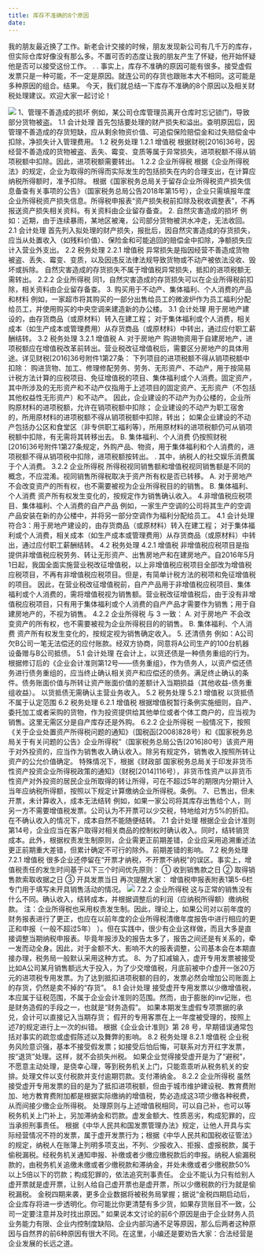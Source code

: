 ```yaml
---
title: 库存不准确的8个原因
date: 
---
```

我的朋友最近换了工作。新老会计交接的时候，朋友发现新公司有几千万的库存，但实际仓库好像没有那么多。不置可否的态度让我的朋友产生了怀疑，他开始怀疑他是否可以接受这份工作。 . .
事实上，库存不准确的原因可能有很多。接受虚假发票只是一种可能，不一定是原因。就连公司的存货也跟账本大不相同。这可能是多种原因的组合。结果。
今天，我们就总结一下库存不准确的8个原因以及相关财税处理建议。欢迎大家一起讨论！
<!-- more -->
![](/images/bd092e1bly4gxwrxzcfd3j20u00naq4h.jpg)
1、管理不善造成的损坏
例如，某公司仓库管理员离开仓库时忘记锁门，导致部分货物被盗。
1.1 会计处理
首先包括要处理的财产损失和溢出。查明原因后，因管理不善造成的存货短缺，应从剩余物资价值、可追偿保险赔偿金和过失赔偿金中扣除，净损失计入管理费用。
1.2 税务处理
1.2.1 增值税
根据财税[2016]36号，因经营不善造成的货物被盗、丢失、霉变、变质等属于异常损失，进项税额不得从销项税额中扣除。因此，进项税额需要转出。
1.2.2 企业所得税
根据《企业所得税法》的规定，企业为取得的所得而实际发生的包括损失在内的合理支出，在计算应纳税所得额时，准予扣除。
根据《国家税务总局关于留存企业所得税资产损失信息备查有关事项的公告》（国家税务总局公告2018年第15号），企业只需填报年度企业所得税资产损失信息。所得税申报表“资产损失税前扣除及税收调整表”，不再报送资产损失相关资料。有关资料由企业留存备查。
2. 自然灾害造成的损坏
例如：近期，由于连续暴雨，某地区被淹，公司部分货物被洪水冲走，无法收回。
2.1 会计处理
首先列入拟处理的财产损失，报批后，因自然灾害造成的存货损失，应当从处置收入（如残料价值）、保险金和可能追回的赔偿金中扣除，净额损失应计入营业外支出。
2.2 税务处理
2.2.1 增值税
异常损失是指因经营不善造成货物被盗、丢失、霉变、变质，以及因违反法律法规导致货物或不动产被依法没收、毁坏或拆除。
自然灾害造成的存货损失不属于增值税异常损失，抵扣的进项税额无需转出。
2.2.2 企业所得税
同1，自然灾害造成的存货损失可以在企业所得税前扣除，相关资料由企业留存备查。
3. 购买用于不动产、集体福利、个人消费的产品和材料
例如，一家超市将其购买的一部分出售给员工的微波炉作为员工福利分配给员工，并使用购买的中央空调来建造新的办公楼。
3.1 会计处理
用于房地产建设的，由存货商品（或原材料）转入在建工程；
对于集体福利或个人消费，相关成本（如生产成本或管理费用）从存货商品（或原材料）中转出，通过应付职工薪酬结转。
3.2 税务处理
3.2.1 增值税
A. 对于房地产
购进物资用于自建房地产，进项税额应在增值税改革前转出。营业税改征增值税后，需要区分房地产的具体用途。详见财税[2016]36号附件1第27条：
下列项目的进项税额不得从销项税额中扣除：
购进货物、加工、修理修配劳务、劳务、无形资产、不动产，用于按简易计税方法计算的应税项目、免征增值税的项目、集体福利或个人消费。固定资产，其中所涉及的无形资产和不动产仅指用于上述项目的固定资产、无形资产（不包括其他权益性无形资产）和不动产。
因此，企业建设的不动产为办公楼的，企业所购原材料的进项税额，允许在销项税额中扣除；
企业建设的不动产为职工宿舍的，所用原材料的进项税额不得从销项税额中扣除，转出；
如果企业建设的不动产包括办公区和食堂区（非专供职工福利等），所用原材料的进项税额仍可从销项税额中扣除，有无需将其转移出去。
B. 集体福利、个人消费
仍按照财税[2016]36号附件1第27条规定，外购产品、物资，用于集体福利和个人消费的，进项税额不得从销项税中扣除，进项税额按转出。 .
其中，纳税人的社交娱乐消费属于个人消费。
3.2.2 企业所得税
所得税视同销售额和增值税视同销售额是不同的概念，不应混淆。视同销售所得税取决于资产所有权是否已转移。
A. 对于房地产
不会改变资产的所有权，也不需要被视为企业所得税目的的销售。
B. 集体福利、个人消费
资产所有权发生变化的，按规定作为销售确认收入。
4.非增值税应税项目、集体福利、个人消费的自产产品
例如，一家生产空调的公司将其生产的空调产品安装在新的办公楼中，并将另一部分空调作为福利分配给员工。
4.1 会计处理
符合3：用于房地产建设的，由存货商品（或原材料）转入在建工程；
对于集体福利或个人消费，相关成本（如生产成本或管理费用）从存货商品（或原材料）中转出，通过应付职工薪酬结转。
4.2 税务处理
4.2.1 增值税
非增值税应税项目是指提供非增值税应税劳务、转让无形资产、出售房地产和在建房地产。自2016年5月1日起，我国全面实施营业税改征增值税，以上非增值税应税项目全部改为增值税应税项目，不再有非增值税应税项目。但是，有简单计税方法的税项和免征增值税的项目。
因此，在营业税改征增值税前，自产产品用于非增值税应税项目、集体福利或个人消费的，需将增值税视为销售额。营业税改征增值税后，由于没有非增值税应税项目，只有用于集体福利或个人消费的自产产品才需要作为销售；用于自建房地产的，不视为销售。
4.2.2 企业所得税
与 3 一致：
A. 对于房地产
不会改变资产的所有权，也不需要被视为企业所得税目的的销售。
B. 集体福利、个人消费
资产所有权发生变化的，按规定视为销售确定收入。
5. 还清债务
例如：A公司欠B公司一笔无法偿还的应付账款。经双方协商，同意将A公司生产的100台机器设备赠与B公司抵债。
5.1 会计处理
在会计上，以货还债是一种债务重组的行为。根据修订后的《企业会计准则第12号——债务重组》，作为债务人，以资产偿还债务进行债务重组的，应当终止确认相关资产和应偿还的债务。满足终止确认的条件。债务账面价值与所转让资产账面价值的差额计入当期损益（其他收益-债务重组收益）。
以货抵债无需确认主营业务收入。
5.2 税务处理
5.2.1 增值税
以货抵债不属于认定范围
6.2 税务处理
6.2.1 增值税
根据增值税暂行条例实施细则，自产、委托加工或者采购的货物，作为投资提供给其他单位或者个体工商户的，应当视为销售。这里无需区分是自产库存还是外购。
6.2.2 企业所得税
一般情况下，按照《关于企业处置资产所得税问题的通知》（国税函[2008]828号）和《国家税务总局关于有关问题的公告》企业所得税”（国家税务总局公告[2016]80号）该资产用于对外投资的，应当作为销售收入确认收入。除另有规定外，销售收入按照所转让资产的公允价值确定。
特殊情况下，根据《财政部 国家税务总局关于印发非货币性资产投资企业所得税政策的通知》（财税[2014]116号），非货币性资产以非货币性资产对外投资的居民企业所取得的转让所得，可在不超过5年的期限内分期计入当年应纳税所得额，按照以下规定计算缴纳企业所得税。条例。
7、已售出，但未开票，未计算收入，成本无法结转
例如，如果一家公司将其库存出售给个人，则另一方不需要增值税发票。公司认为不开票可以少交税，特地给对方5%的折扣。在不确认收入的情况下，成本自然不能随便结转。
7.1 会计处理
根据企业会计准则第14号，企业应当在客户取得对相关商品的控制权时确认收入。同时，结转销货成本。此外，根据权责发生制原则，企业需更正前期差错，企业应采用追溯重述法更正前期重大差错，但累计确定不可行的除外。前期差错的影响。
7.2 税务处理
7.2.1 增值税
很多企业还停留在“开票才纳税，不开票不纳税”的误区。事实上，增值税责任的发生时间基于以下三个时间优先原则：
① 收到销售款之日
② 取得销售款索取收据之日
③ 开具发票当日
再次提醒大家：
增值税申报表附表1第5-6栏专门用于填写未开具销售活动的情况。
![](/images/bd092e1bly4gxwrxz9knlj20u006htay.png)
7.2.2 企业所得税
这与正常的销售没有什么不同。确认收入，结转成本，并根据调整后的利润（应纳税所得额）缴纳税款。
注：企业所得税也采用权责发生制。因此，理论上，如果公司对以前年度的财务报表进行了更正，也应在以前年度的企业所得税清缴年度报告中进行相应的更正和申报（一般不超过5年） ）。但在实践中，很少有企业这样做，而且大多是直接调整当期纳税申报表。毕竟年报涉及的报告太多了，报告之间还是有关系的，牵一发而动全身。因此，对于金额不大、影响不大的报表调整，公司基本会在本期直接办理，税务局一般默认采用这种方式。
8、为了扣减输入，虚开专用发票被接受
比如A公司某月销售额远大于投入，为了少交增值税，月底前被中介虚开一张20万元的进项税专用发票。为了达到抵扣进项税额的目的，发票必然会增加公司账面上的存货，仍然是卖不掉的“存货”。
8.1 会计处理
接受虚开专用发票以少缴增值税，本应属于征税范围，不属于企业会计准则的范围。然而，由于膨胀的inv记账，也是财务造假的手段之一，也就是“财务造假”。
如果本期发生虚假专项票据的承兑，会计可以直接记入当期存货；
假开的专用客票在上一年度被受理的，按照上述7的规定进行上一次的纠错。
根据《企业会计准则》第 28 号，早期错误通常包括对事实的疏忽或虚假陈述以及舞弊的影响。
8.2 税务处理
8.2.1 增值税
企业税务风险意识强，基本不接受假发票；如接受后怕后悔，可联系对方开红字发票，按“退货”处理。这样，就不会损失州税。
如果企业觉得接受虚开是为了“避税”，不愿意主动处理，是侥幸心理，等到税务机关上门，只能乖乖听从税务机关的安排。处理文件以支付税款并支付逾期罚款。支付滞纳金。
8.2.2 企业所得税
虽然接受虚开专用发票的目的是为了抵扣进项税额，但由于城市维护建设税、教育费附加、地方教育费附加都是根据实际缴纳的增值税，势必造成这3项少缴各种税费，从而间接少缴企业所得税。
处理原则与上述增值税相同，可以自己补，也可以等税务机关上门补上，另加滞纳金和罚款。虚发金额大、性质恶劣，构成犯罪的，应当承担刑事责任。
根据《中华人民共和国发票管理办法》规定，让他人开具与实际经营情况不符的发票，属于虚开发票行为；根据《中华人民共和国税收征管法》的规定，纳税人在账簿上列明多项支出，不列、少报收入、拒报、虚报税款，属于偷税漏税。经税务机关通知申报、补缴或者少缴应缴税款后的申报。纳税人偷漏税款的，由税务机关追缴未缴或者少缴税款和滞纳金，并处未缴或者少缴税款50%以上5倍以下的罚款；构成犯罪的，依法追究刑事责任。
企业不能认为只有给别人虚开票就是虚开票，让别人给自己虚开票也是虚开票，所以少缴税款的行为就是偷税漏税。
金税四期来袭，更多企业数据将被税务局掌握；据说“金税四期启动后，企业库存将进一步透明化。你可能比你更清楚有多少货，如果存货账目不一致，公司一定要注意并及时找出原因。”
如果说本文讨论的前6个原因是由于企业财务人员业务能力有限、企业内控制度缺陷、企业内部沟通不足等原因，那么后两者这种原因与自然界的前6种原因有很大不同。在这里，小编还是要劝告大家：合法经营是企业发展的长远之道。